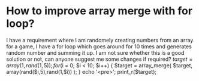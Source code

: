 
# How to improve array merge with for loop?

I have a requirement where I am randomely creating numbers from an array for a game, I have a for loop which goes around for 10 times and generates random number and summing it up. I am not sure whether this is a good solution or not, can anyone suggest me some changes if required?
$target = array(1,rand(1,5)); 
for ($i = 0; $i < 10; $i++) 
{ 
   $target = array_merge( $target, array(rand($i,5),rand(1,$i)) ); 
} 
echo '<pre>';
print_r($target);


        